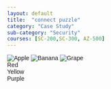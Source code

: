 ```yaml
---
layout: default
title:  "connect puzzle"
category: "Case Study"
sub-category: "Security"
courses: [SC-200,SC-300, AZ-500]
---
```


<!DOCTYPE html>
<html lang="en">
<head>
    <meta charset="UTF-8">
    <meta name="viewport" content="width=device-width, initial-scale=1.0">
    <title>Fruit Color Matching Game</title>
    <style>
        body {
    font-family: Arial, sans-serif;
}

.container {
    display: flex;
    justify-content: space-around;
    margin-top: 50px;
}

.fruits, .colors {
    display: flex;
    flex-direction: column;
    align-items: center;
}

.fruits img, .colors div {
    width: 100px;
    height: 100px;
    margin: 10px;
    cursor: pointer;
    border: 2px solid #000;
    display: flex;
    justify-content: center;
    align-items: center;
}
    </style>
</head>
<body>
    <div class="container">
        <div class="fruits">
            <img src="apple.png" alt="Apple" id="apple">
            <img src="banana.png" alt="Banana" id="banana">
            <img src="grape.png" alt="Grape" id="grape">
        </div>
        <div class="colors">
            <div id="red">Red</div>
            <div id="yellow">Yellow</div>
            <div id="purple">Purple</div>
        </div>
    </div>
    <div id="message"></div>
    <script src="https://cdnjs.cloudflare.com/ajax/libs/leader-line/1.0.7/leader-line.min.js"></script>
    <script>
        let selectedFruit = null;
let selectedColor = null;

document.querySelectorAll('.fruits img').forEach(fruit => {
    fruit.addEventListener('click', () => {
        if (selectedFruit) {
            selectedFruit.style.border = '2px solid #000';
        }
        selectedFruit = fruit;
        selectedFruit.style.border = '2px solid blue';
        checkMatch();
    });
});

document.querySelectorAll('.colors div').forEach(color => {
    color.addEventListener('click', () => {
        if (selectedColor) {
            selectedColor.style.border = '2px solid #000';
        }
        selectedColor = color;
        selectedColor.style.border = '2px solid blue';
        checkMatch();
    });
});

function checkMatch() {
    if (selectedFruit && selectedColor) {
        let isMatch = false;
        if ((selectedFruit.id === 'apple' && selectedColor.id === 'red') ||
            (selectedFruit.id === 'banana' && selectedColor.id === 'yellow') ||
            (selectedFruit.id === 'grape' && selectedColor.id === 'purple')) {
            isMatch = true;
        }

        if (isMatch) {
            new LeaderLine(
                document.getElementById(selectedFruit.id),
                document.getElementById(selectedColor.id),
                { color: 'green', size: 4 }
            );
            document.getElementById('message').innerText = '';
        } else {
            document.getElementById('message').innerText = 'Error: Incorrect match!';
        }

        selectedFruit.style.border = '2px solid #000';
        selectedColor.style.border = '2px solid #000';
        selectedFruit = null;
        selectedColor = null;
    }
}
    </script>
</body>
</html>
